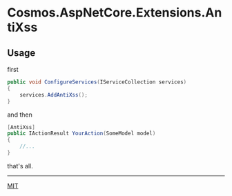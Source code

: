 ﻿# Cosmos.AspNetCore.Extensions.AntiXss

## Usage

first

``` c#
public void ConfigureServices(IServiceCollection services)
{
    services.AddAntiXss();
}
```

and then

``` c#
[AntiXss]
public IActionResult YourAction(SomeModel model)
{
    //...
}
```

that's all.

* * *

[MIT](https://mit-license.org/)